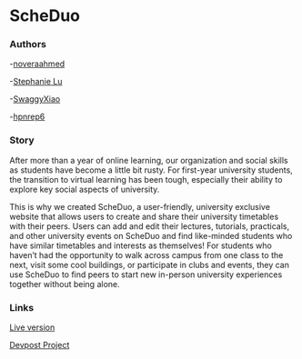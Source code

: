 # ScheDuo


### Authors
-[noveraahmed](https://github.com/noveraahmed)

-[Stephanie Lu](https://github.com/stephanieyflu)

-[SwaggyXiao](https://github.com/SwaggyXiao)

-[hpnrep6](https://github.com/hpnrep6)

### Story
After more than a year of online learning, our organization and social skills as students have become a little bit rusty. For first-year university students, the transition to virtual learning has been tough, especially their ability to explore key social aspects of university.

This is why we created ScheDuo, a user-friendly, university exclusive website that allows users to create and share their university timetables with their peers. Users can add and edit their lectures, tutorials, practicals, and other university events on ScheDuo and find like-minded students who have similar timetables and interests as themselves! For students who haven’t had the opportunity to walk across campus from one class to the next, visit some cool buildings, or participate in clubs and events, they can use ScheDuo to find peers to start new in-person university experiences together without being alone.

### Links
[Live version](https://tranquil-badlands-29747.herokuapp.com/index.html)

[Devpost Project](placeholder.com)
